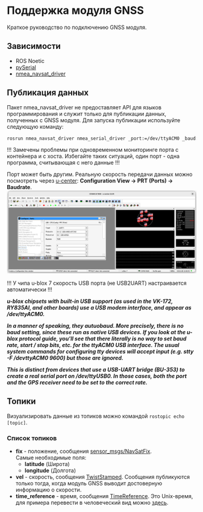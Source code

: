 # Поддержка модуля GNSS
Краткое руководство по подключению GNSS модуля.

## Зависимости
* ROS Noetic
* [pySerial](https://pypi.org/project/pyserial)
* [nmea_navsat_driver](https://wiki.ros.org/nmea_navsat_driver)

## Публикация данных
Пакет nmea_navsat_driver не предоставляет API для языков программирования и служит только для публикации данных, полученных с GNSS модуля. Для запуска публикации используйте следующую команду:
``` bash
rosrun nmea_navsat_driver nmea_serial_driver _port:=/dev/ttyACM0 _baud:=9600
```
!!! Замечены проблемы при одновременном мониторинге порта с контейнера и с хоста. Избегайте таких ситуаций, один порт - одна программа, считывающая с него данные !!!

Порт может быть другим. Реальную скорость передачи данных можно посмотреть через [u-center](https://www.u-blox.com/en/product/u-center): __Configuration View -> PRT (Ports) -> Baudrate__.
![u-center ports](./media/u-center_ports.png)

!!! У чипа u-blox 7 скорость USB порта (не USB2UART) настраивается автоматически !!!

___u-blox chipsets with built-in USB support (as used in the VK-172, RY835AI, and other boards) use a USB modem interface, and appear as /dev/ttyACM0.___

___In a manner of speaking, they autuobaud. More precisely, there is no baud setting, since these run as native USB devices. If you look at the u-blox protocol guide, you'll see that there literally is no way to set baud rate, start / stop bits, etc. for the ttyACM0 USB interface. The usual system commands for configuring tty devices will accept input (e.g. stty -F /devttyACM0 9600) but those are ignored.___

___This is distinct from devices that use a USB-UART bridge (BU-353) to create a real serial port on /dev/ttyUSB0. In those cases, both the port and the GPS receiver need to be set to the correct rate.___

## Топики
Визуализировать данные из топиков можно командой `rostopic echo [topic]`.

### Список топиков
* __fix__ - положение, сообщения [sensor_msgs/NavSatFix](http://docs.ros.org/en/api/sensor_msgs/html/msg/NavSatFix.html).  
Самые необходимые поля:  
  * __latitude__ (Широта)
  * __longitude__ (Долгота)
* __vel__ - скорость, сообщения [TwistStamped](http://docs.ros.org/en/api/geometry_msgs/html/msg/TwistStamped.html). Сообщения публикуются только тогда, когда модуль GNSS выводит достоверную информацию о скорости.
* __time_reference__ - время, сообщения [TimeReference](http://docs.ros.org/en/api/sensor_msgs/html/msg/TimeReference.html). Это Unix-время, для примера перевести в человеческий вид можно [здесь](https://www.epochconverter.com/).
